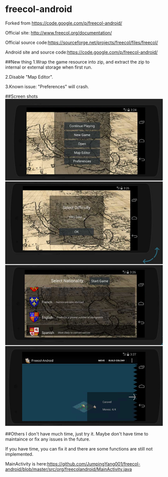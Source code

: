 # freecol-android
Forked from https://code.google.com/p/freecol-android/ 


Official site: http://www.freecol.org/documentation/

Official source code:https://sourceforge.net/projects/freecol/files/freecol/

Android site and source code:https://code.google.com/p/freecol-android/ 

##New thing
1.Wrap the game resource into zip, and extract the zip to internal or external storage when first run.

2.Disable "Map Editor".

3.Known issue: "Preferences" will crash.

##Screen shots
![Alt text](screenshots/a.PNG?raw=true "Title a")
![Alt text](screenshots/b.PNG?raw=true "Title b")
![Alt text](screenshots/c.PNG?raw=true "Title c")
![Alt text](screenshots/d.PNG?raw=true "Title d")

##Others
I don't have much time, just try it. Maybe don't have time to maintaince or fix any issues in the future.

If you have time, you can fix it and there are some functions are still not implemented.

MainActivity is here:https://github.com/JumpingYang001/freecol-android/blob/master/src/org/freecolandroid/MainActivity.java